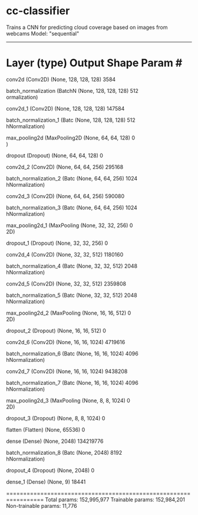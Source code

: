 # cc-classifier
Trains a CNN for predicting cloud coverage based on images from webcams
Model: "sequential"
_________________________________________________________________
 Layer (type)                Output Shape              Param #   
=================================================================
 conv2d (Conv2D)             (None, 128, 128, 128)     3584      
                                                                 
 batch_normalization (BatchN  (None, 128, 128, 128)    512       
 ormalization)                                                   
                                                                 
 conv2d_1 (Conv2D)           (None, 128, 128, 128)     147584    
                                                                 
 batch_normalization_1 (Batc  (None, 128, 128, 128)    512       
 hNormalization)                                                 
                                                                 
 max_pooling2d (MaxPooling2D  (None, 64, 64, 128)      0         
 )                                                               
                                                                 
 dropout (Dropout)           (None, 64, 64, 128)       0         
                                                                 
 conv2d_2 (Conv2D)           (None, 64, 64, 256)       295168    
                                                                 
 batch_normalization_2 (Batc  (None, 64, 64, 256)      1024      
 hNormalization)                                                 
                                                                 
 conv2d_3 (Conv2D)           (None, 64, 64, 256)       590080    
                                                                 
 batch_normalization_3 (Batc  (None, 64, 64, 256)      1024      
 hNormalization)                                                 
                                                                 
 max_pooling2d_1 (MaxPooling  (None, 32, 32, 256)      0         
 2D)                                                             
                                                                 
 dropout_1 (Dropout)         (None, 32, 32, 256)       0         
                                                                 
 conv2d_4 (Conv2D)           (None, 32, 32, 512)       1180160   
                                                                 
 batch_normalization_4 (Batc  (None, 32, 32, 512)      2048      
 hNormalization)                                                 
                                                                 
 conv2d_5 (Conv2D)           (None, 32, 32, 512)       2359808   
                                                                 
 batch_normalization_5 (Batc  (None, 32, 32, 512)      2048      
 hNormalization)                                                 
                                                                 
 max_pooling2d_2 (MaxPooling  (None, 16, 16, 512)      0         
 2D)                                                             
                                                                 
 dropout_2 (Dropout)         (None, 16, 16, 512)       0         
                                                                 
 conv2d_6 (Conv2D)           (None, 16, 16, 1024)      4719616   
                                                                 
 batch_normalization_6 (Batc  (None, 16, 16, 1024)     4096      
 hNormalization)                                                 
                                                                 
 conv2d_7 (Conv2D)           (None, 16, 16, 1024)      9438208   
                                                                 
 batch_normalization_7 (Batc  (None, 16, 16, 1024)     4096      
 hNormalization)                                                 
                                                                 
 max_pooling2d_3 (MaxPooling  (None, 8, 8, 1024)       0         
 2D)                                                             
                                                                 
 dropout_3 (Dropout)         (None, 8, 8, 1024)        0         
                                                                 
 flatten (Flatten)           (None, 65536)             0         
                                                                 
 dense (Dense)               (None, 2048)              134219776 
                                                                 
 batch_normalization_8 (Batc  (None, 2048)             8192      
 hNormalization)                                                 
                                                                 
 dropout_4 (Dropout)         (None, 2048)              0         
                                                                 
 dense_1 (Dense)             (None, 9)                 18441     
                                                                 
=================================================================
Total params: 152,995,977
Trainable params: 152,984,201
Non-trainable params: 11,776
